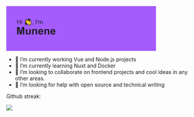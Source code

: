 
<img align="center" alt="Coding" width="400" src="header.png">

<!--
**munene-m/munene-m** is a ✨ _special_ ✨ repository because its `README.md` (this file) appears on your GitHub profile.
-->
- 🔭 I’m currently working Vue and Node.js projects
- 🌱 I’m currently learning Nuxt and Docker
- 👯 I’m looking to collaborate on frontend projects and cool ideas in any other areas.
- 🤔 I’m looking for help with open source and technical writing
<p align="left">
</p>
<p>Github streak:</p>
<a href="https://git.io/streak-stats"><img src="https://streak-stats.demolab.com?user=munene-m&theme=gotham&border_radius=5.5">
